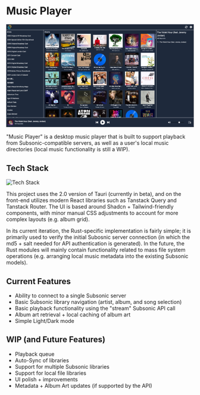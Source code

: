 # Music Player

![Music Player Library Screen](preview.png)

"Music Player" is a desktop music player that is built to support playback from Subsonic-compatible servers, as well as a user's local music directories (local music functionality is still a WIP).

## Tech Stack
![Tech Stack](https://skillicons.dev/icons?i=tauri,react,vite,tailwind)

This project uses the 2.0 version of Tauri (currently in beta), and on the front-end utilizes modern React libraries such as Tanstack Query and Tanstack Router. The UI is based around Shadcn + Tailwind-friendly components, with minor manual CSS adjustments to account for more complex layouts (e.g. album grid).

In its current iteration, the Rust-specific implementation is fairly simple; it is primarily used to verify the initial Subosnic server connection (in which the md5 + salt needed for API authentication is generated). In the future, the Rust modules will mainly contain functionality related to mass file system operations (e.g. arranging local music metadata into the existing Subsonic models).

## Current Features
* Ability to connect to a single Subsonic server
* Basic Subsonic library navigation (artist, album, and song selection)
* Basic playback functionality using the "stream" Subsonic API call
* Album art retrieval + local caching of album art
* Simple Light/Dark mode

## WIP (and Future Features)
* Playback queue
* Auto-Sync of libraries
* Support for multiple Subsonic libraries
* Support for local file libraries
* UI polish + improvements
* Metadata + Album Art updates (if supported by the API)
